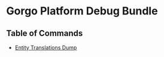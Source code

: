# Gorgo Platform Debug Bundle

Table of Commands
-----------------
 - [Entity Translations Dump](./Resources/doc/Command/entity.translations.dump.md)
